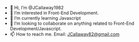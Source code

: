 - 👋 Hi, I’m @JCallaway1982
- 👀 I’m interested in Front-End Development.
- 🌱 I’m currently learning Javascript
- 💞️ I’m looking to collaborate on anything related to Front-End Development/Javascript.
- 📫 How to reach me. Email: JCallaway82@gmail.com

<!---
JCallaway1982/JCallaway1982 is a ✨ special ✨ repository because its `README.md` (this file) appears on your GitHub profile.
You can click the Preview link to take a look at your changes.
--->
